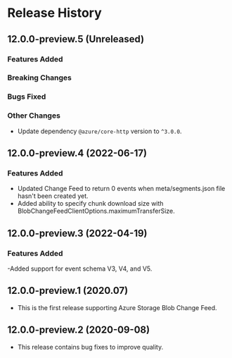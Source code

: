 # Release History

## 12.0.0-preview.5 (Unreleased)

### Features Added

### Breaking Changes

### Bugs Fixed

### Other Changes

- Update dependency `@azure/core-http` version to `^3.0.0`.

## 12.0.0-preview.4 (2022-06-17)

### Features Added

- Updated Change Feed to return 0 events when meta/segments.json file hasn't been created yet.
- Added ability to specify chunk download size with BlobChangeFeedClientOptions.maximumTransferSize.

## 12.0.0-preview.3 (2022-04-19)

### Features Added

-Added support for event schema V3, V4, and V5.

## 12.0.0-preview.1 (2020.07)

- This is the first release supporting Azure Storage Blob Change Feed.

## 12.0.0-preview.2 (2020-09-08)

- This release contains bug fixes to improve quality.
